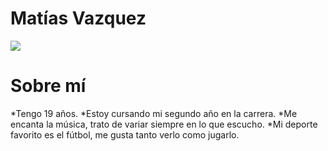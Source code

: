 # Matías Vazquez

![](https://user-images.githubusercontent.com/113145790/229327700-069a206d-1976-4c20-9e66-0d886477b2ba.jpg)

# Sobre mí
*Tengo 19 años.
*Estoy cursando mi segundo año en la carrera.
*Me encanta la música, trato de variar siempre en lo que escucho.
*Mi deporte favorito es el fútbol, me gusta tanto verlo como jugarlo.
